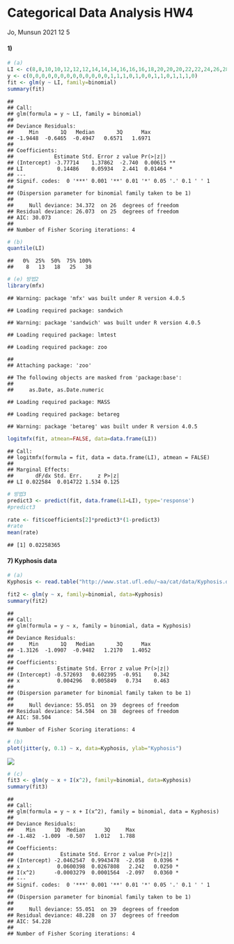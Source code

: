 Categorical Data Analysis HW4
================
Jo, Munsun
2021 12 5

#### 1\)

``` r
# (a)
LI <- c(8,8,10,10,12,12,12,14,14,14,16,16,16,18,20,20,20,22,22,24,26,28,32,34,38,38,38)
y <- c(0,0,0,0,0,0,0,0,0,0,0,0,0,1,1,1,0,1,0,0,1,1,0,1,1,1,0)
fit <- glm(y ~ LI, family=binomial)
summary(fit)
```

    ## 
    ## Call:
    ## glm(formula = y ~ LI, family = binomial)
    ## 
    ## Deviance Residuals: 
    ##     Min       1Q   Median       3Q      Max  
    ## -1.9448  -0.6465  -0.4947   0.6571   1.6971  
    ## 
    ## Coefficients:
    ##             Estimate Std. Error z value Pr(>|z|)   
    ## (Intercept) -3.77714    1.37862  -2.740  0.00615 **
    ## LI           0.14486    0.05934   2.441  0.01464 * 
    ## ---
    ## Signif. codes:  0 '***' 0.001 '**' 0.01 '*' 0.05 '.' 0.1 ' ' 1
    ## 
    ## (Dispersion parameter for binomial family taken to be 1)
    ## 
    ##     Null deviance: 34.372  on 26  degrees of freedom
    ## Residual deviance: 26.073  on 25  degrees of freedom
    ## AIC: 30.073
    ## 
    ## Number of Fisher Scoring iterations: 4

``` r
# (b)
quantile(LI)
```

    ##   0%  25%  50%  75% 100% 
    ##    8   13   18   25   38

``` r
# (e) 방법2
library(mfx)
```

    ## Warning: package 'mfx' was built under R version 4.0.5

    ## Loading required package: sandwich

    ## Warning: package 'sandwich' was built under R version 4.0.5

    ## Loading required package: lmtest

    ## Loading required package: zoo

    ## 
    ## Attaching package: 'zoo'

    ## The following objects are masked from 'package:base':
    ## 
    ##     as.Date, as.Date.numeric

    ## Loading required package: MASS

    ## Loading required package: betareg

    ## Warning: package 'betareg' was built under R version 4.0.5

``` r
logitmfx(fit, atmean=FALSE, data=data.frame(LI))
```

    ## Call:
    ## logitmfx(formula = fit, data = data.frame(LI), atmean = FALSE)
    ## 
    ## Marginal Effects:
    ##       dF/dx Std. Err.     z P>|z|
    ## LI 0.022584  0.014722 1.534 0.125

``` r
# 방법3
predict3 <- predict(fit, data.frame(LI=LI), type='response')
#predict3

rate <- fit$coefficients[2]*predict3*(1-predict3)
#rate
mean(rate)
```

    ## [1] 0.02258365

#### 7\) Kyphosis data

``` r
# (a)
Kyphosis <- read.table("http://www.stat.ufl.edu/~aa/cat/data/Kyphosis.dat", header=TRUE)

fit2 <- glm(y ~ x, family=binomial, data=Kyphosis)
summary(fit2)
```

    ## 
    ## Call:
    ## glm(formula = y ~ x, family = binomial, data = Kyphosis)
    ## 
    ## Deviance Residuals: 
    ##     Min       1Q   Median       3Q      Max  
    ## -1.3126  -1.0907  -0.9482   1.2170   1.4052  
    ## 
    ## Coefficients:
    ##              Estimate Std. Error z value Pr(>|z|)
    ## (Intercept) -0.572693   0.602395  -0.951    0.342
    ## x            0.004296   0.005849   0.734    0.463
    ## 
    ## (Dispersion parameter for binomial family taken to be 1)
    ## 
    ##     Null deviance: 55.051  on 39  degrees of freedom
    ## Residual deviance: 54.504  on 38  degrees of freedom
    ## AIC: 58.504
    ## 
    ## Number of Fisher Scoring iterations: 4

``` r
# (b)
plot(jitter(y, 0.1) ~ x, data=Kyphosis, ylab="Kyphosis")
```

![](Kyphosis-data_model-selection_files/figure-gfm/unnamed-chunk-6-1.png)<!-- -->

``` r
# (c)
fit3 <- glm(y ~ x + I(x^2), family=binomial, data=Kyphosis)
summary(fit3)
```

    ## 
    ## Call:
    ## glm(formula = y ~ x + I(x^2), family = binomial, data = Kyphosis)
    ## 
    ## Deviance Residuals: 
    ##    Min      1Q  Median      3Q     Max  
    ## -1.482  -1.009  -0.507   1.012   1.788  
    ## 
    ## Coefficients:
    ##               Estimate Std. Error z value Pr(>|z|)  
    ## (Intercept) -2.0462547  0.9943478  -2.058   0.0396 *
    ## x            0.0600398  0.0267808   2.242   0.0250 *
    ## I(x^2)      -0.0003279  0.0001564  -2.097   0.0360 *
    ## ---
    ## Signif. codes:  0 '***' 0.001 '**' 0.01 '*' 0.05 '.' 0.1 ' ' 1
    ## 
    ## (Dispersion parameter for binomial family taken to be 1)
    ## 
    ##     Null deviance: 55.051  on 39  degrees of freedom
    ## Residual deviance: 48.228  on 37  degrees of freedom
    ## AIC: 54.228
    ## 
    ## Number of Fisher Scoring iterations: 4
